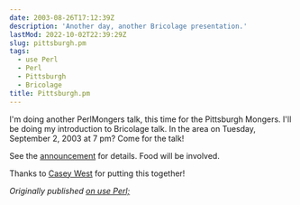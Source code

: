 ```yaml
---
date: 2003-08-26T17:12:39Z
description: 'Another day, another Bricolage presentation.'
lastMod: 2022-10-02T22:39:29Z
slug: pittsburgh.pm
tags:
  - use Perl
  - Perl
  - Pittsburgh
  - Bricolage
title: Pittsburgh.pm
---
```


I'm doing another PerlMongers talk, this time for the Pittsburgh
Mongers. I'll be doing my introduction to Bricolage talk. In the area
on Tuesday, September 2, 2003 at 7 pm? Come for the talk!

See the [announcement] for details. Food will be involved.

Thanks to [Casey West] for putting this together!

*Originally published [on use Perl;]*

  [announcement]: http://pgh.pm.org/m/20030902.html
  [Casey West]: http://use.perl.org/user/cwest/
  [on use Perl;]: https://use-perl.github.io/user/Theory/journal/14330/
    "use.perl.org journal of Theory: “Pittsburgh.pm”"

